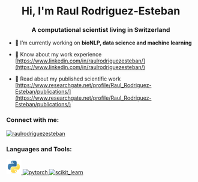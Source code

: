 <h1 align="center">Hi, I'm Raul Rodriguez-Esteban</h1>
<h3 align="center">A computational scientist living in Switzerland</h3>

- 🔭 I’m currently working on **bioNLP, data science and machine learning**

- 📄 Know about my work experience [https://www.linkedin.com/in/raulrodriguezesteban/](https://www.linkedin.com/in/raulrodriguezesteban/)

- 🌱 Read about my published scientific work [https://www.researchgate.net/profile/Raul_Rodriguez-Esteban/publications/](https://www.researchgate.net/profile/Raul_Rodriguez-Esteban/publications/)

<h3 align="left">Connect with me:</h3>
<p align="left">
<a href="https://linkedin.com/in/raulrodriguezesteban" target="blank"><img align="center" src="https://raw.githubusercontent.com/rahuldkjain/github-profile-readme-generator/master/src/images/icons/Social/linked-in-alt.svg" alt="raulrodriguezesteban" height="30" width="40" /></a>
</p>

<h3 align="left">Languages and Tools:</h3>
<p align="left"> <a href="https://www.python.org" target="_blank"> <img src="https://raw.githubusercontent.com/devicons/devicon/master/icons/python/python-original.svg" alt="python" width="40" height="40"/> </a> <a href="https://pytorch.org/" target="_blank"> <img src="https://www.vectorlogo.zone/logos/pytorch/pytorch-icon.svg" alt="pytorch" width="40" height="40"/> </a> <a href="https://scikit-learn.org/" target="_blank"> <img src="https://upload.wikimedia.org/wikipedia/commons/0/05/Scikit_learn_logo_small.svg" alt="scikit_learn" width="40" height="40"/> </a> </p>

<!--
**raroes/raroes** is a ✨ _special_ ✨ repository because its `README.md` (this file) appears on your GitHub profile.
### Hi there 👋

Here are some ideas to get you started:

- 🔭 I’m currently working on ...
- 🌱 I’m currently learning ...
- 👯 I’m looking to collaborate on ...
- 🤔 I’m looking for help with ...
- 💬 Ask me about ...
- 📫 How to reach me: ...
- 😄 Pronouns: ...
- ⚡ Fun fact: ...
-->

